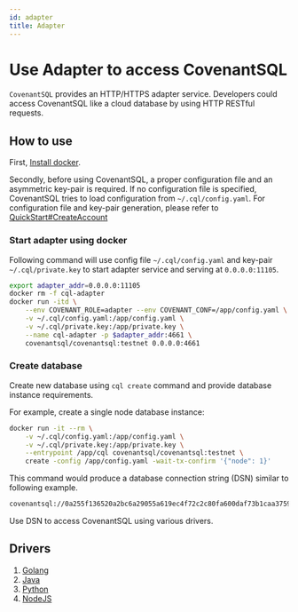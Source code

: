 ```yaml
---
id: adapter
title: Adapter
---
```


# Use Adapter to access CovenantSQL

`CovenantSQL` provides an HTTP/HTTPS adapter service. Developers could access CovenantSQL like a cloud database by using HTTP RESTful requests. 

## How to use

First, [Install docker](https://docs.docker.com/install/).

Secondly, before using CovenantSQL, a proper configuration file and an asymmetric key-pair is required. If no configuration file is specified, CovenantSQL tries to load configuration from `~/.cql/config.yaml`. For configuration file and key-pair generation, please refer to [QuickStart#CreateAccount](./quickstart#CreateAccount)

### Start adapter using docker

Following command will use config file `~/.cql/config.yaml` and key-pair `~/.cql/private.key` to start adapter service and serving at `0.0.0.0:11105`.

```bash
export adapter_addr=0.0.0.0:11105
docker rm -f cql-adapter
docker run -itd \
	--env COVENANT_ROLE=adapter --env COVENANT_CONF=/app/config.yaml \
	-v ~/.cql/config.yaml:/app/config.yaml \
	-v ~/.cql/private.key:/app/private.key \
	--name cql-adapter -p $adapter_addr:4661 \ 
	covenantsql/covenantsql:testnet 0.0.0.0:4661
```

### Create database

Create new database using `cql create` command and provide database instance requirements.

For example, create a single node database instance:

```bash
docker run -it --rm \
	-v ~/.cql/config.yaml:/app/config.yaml \
	-v ~/.cql/private.key:/app/private.key \
	--entrypoint /app/cql covenantsql/covenantsql:testnet \
	create -config /app/config.yaml -wait-tx-confirm '{"node": 1}'
```

This command would produce a database connection string (DSN) similar to following example. 

```bash
covenantsql://0a255f136520a2bc6a29055a619ec4f72c2c80fa600daf73b1caa375946ea0e4
```

Use DSN to access CovenantSQL using various drivers.  

## Drivers

1. [Golang](./driver_golang)
2. [Java](./driver_java)
3. [Python](./driver_python)
4. [NodeJS](./driver_js)